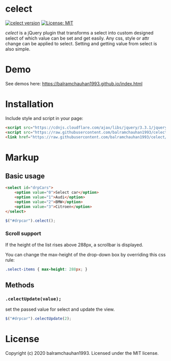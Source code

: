 # celect
[![celect version](https://img.shields.io/github/package-json/v/balramchauhan1993/celect)](https://github.com/balramchauhan1993/celect)
[![License: MIT](https://img.shields.io/badge/License-MIT-yellow.svg)](https://github.com/balramchauhan1993/celect/blob/master/LICENSE)

*celect* is a jQuery plugin that transforms a select into custom designed select of which value can be set and get easily.
Any css, style or attr change can be applied to select. Setting and getting value from select is also simple.


# Demo

See demos here: https://balramchauhan1993.github.io/index.html


# Installation

Include style and script in your page:

```html
<script src="https://cdnjs.cloudflare.com/ajax/libs/jquery/3.3.1/jquery.min.js"></script>
<script src="https://raw.githubusercontent.com/balramchauhan1993/celect/master/js/celect.min.js"></script>
<link href="https://raw.githubusercontent.com/balramchauhan1993/celect/master/css/celect.min.css" rel="stylesheet">
```


# Markup

## Basic usage

```html
<select id="drpCars">
	<option value="0">Select car</option>
	<option value="1">Audi</option>
	<option value="2">BMW</option>
	<option value="3">Citroen</option>
</select>
```
```javascript
$("#drpcar").celect();
```


### Scroll support

If the height of the list rises above 288px, a scrollbar is displayed.

You can change the max-height of the drop-down box by overriding this css rule:

```css
.select-items { max-height: 288px; }
```


## Methods

### `.celectUpdate(value);`

set the passed value for select and update the view.


```javascript
$("#drpcar").celectUpdate(2);
```

# License

Copyright (c) 2020 balramchauhan1993. Licensed under the MIT license.
